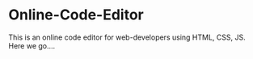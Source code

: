 # Online-Code-Editor
This is an online code editor for web-developers using HTML, CSS, JS. Here we go....

